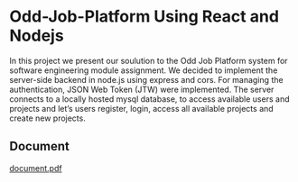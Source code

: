 # Odd-Job-Platform Using React and Nodejs

In this project we present our soulution to the Odd Job Platform system for software engineering module assignment. We decided to implement the server-side backend in node.js using express and cors. For managing the authentication, JSON Web Token (JTW) were implemented. The server connects to a locally hosted mysql database, to access available users and projects and let’s users register, login, access all available projects and create new projects. 

## Document
[document.pdf](https://github.com/Ameneh-KM/Odd-Job-Platform/files/10438407/document.pdf)


